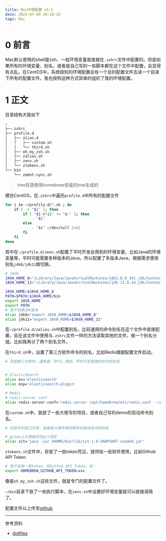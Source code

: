 ```yaml
---
title: Mac环境配置 v0.1
date: 2023-07-09 20:18:24
tags: Mac
---
```


# 0 前言

Mac默认使用的shell是zsh，一般环境变量是直接在`.zshrc`文件中配置的。但是如果所有的环境变量、别名，或者是自己写的一些脚本都在这个文件中配置，会显得有点乱。在CentOS中，系统级别的环境配置会有一个总的配置文件去读一个目录下所有的配置文件。我也按照这种方式简单的组织了我的环境配置。

# 1 正文

目录结构大致如下

```markdown
~
├──.zshrc
├── profile.d
│   ├── alias.d
│   │   ├── custom.sh
│   │   └── third.sh
│   ├── oh_my_zsh.sh
│   ├── zalias.sh
│   ├── zenv.sh
│   └── ztokens.sh
└── bin
	└── zmdot-sync.sh
```

>tree目录使用homebrew安装的tree生成的

模仿CentOS，在`.zshrc`中遍历`profile.d`中所有的配置文件

```bash
for i in ~/profile.d/*.sh ; do
    if [ -r "$i" ]; then
        if [ "${-#*i}" != "$-" ]; then
            . "$i"
        else
            . "$i" >/dev/null 2>&1
        fi
    fi
done
```

其中在`~/profile.d/zenv.sh`配置了平时开发会用到的环境变量，比如Java的环境变量等，平时可能需要多种版本的Java，所以配置了多版本Java，根据需求使用别名`jdk8/jdk11`做切换。

```bash
# JAVA
JAVA_HOME_8="/Library/Java/JavaVirtualMachines/jdk1.8.0_341.jdk/Contents/Home"
JAVA_HOME_11="/Library/Java/JavaVirtualMachines/jdk-11.0.14.jdk/Contents/Home"

JAVA_HOME=$JAVA_HOME_8
PATH=$PATH:$JAVA_HOME/bin
export JAVA_HOME
export PATH
# 用于切换JDK版本
alias jdk8="export JAVA_HOME=$JAVA_HOME_8"
alias jdk11="export JAVA_HOME=$JAVA_HOME_11"
```

在`~/profile.d/zalias.sh`中配置别名，比较通用的命令别名在这个文件中直接配置，且在该文件中使用与`.zshrc`文件一样的方法读取其他的文件，做一个别名分组。比如我再分了两个别名文件。

在`third.sh`中，设置了第三方软件命令的别名，比如Redis根据配置文件启动。

```bash
# 存放第三方软件，通常是「学习」用的，平时不会使用的命令的别名


# ElasticSearch
alias es='elasticsearch'
alias esp='elasticsearch-plugin'

# Redis
# redis-server conf
alias redis-server.conf='redis-server /opt/homebrew/etc/redis.conf --color=auto'
```

在`custom.sh`中，我放了一些大佬写的项目，或者自己写的demo的启动命令别名。

```bash
# 存放平时自己开发，或者是大佬开发的软件的启动命令的别名

# gitee上大佬做的仿git项目
alias zit='java -jar $HOME/bin/lib/zit-1.0-SNAPSHOT-shaded.jar'
```

`ztokens.sh`文件中，存放了一些token凭证，提供给一些软件使用，比如Github API Token

```bash
# 用于存放一些token，如Github API Token，如：
export HOMEBREW_GITHUB_API_TOKEN=xxx
```

像是`oh_my_zsh.sh`这些文件，就是专门的配置文件了。

`~/bin`目录下放了一些执行脚本，在`zenv.sh`中设置好环境变量就可以直接调用了。

配置文件以上传至[github](https://github.com/lkzc19/zmdot)

---
参考资料

- [dotfiles](https://github.com/paulirish/dotfiles/blob/main/.aliases)




